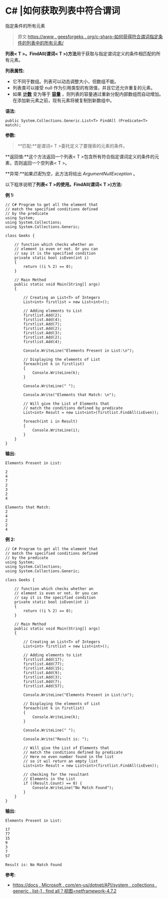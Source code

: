 # C# |如何获取列表中符合谓词

指定条件的所有元素

> 原文:[https://www . geesforgeks . org/c-sharp-如何获得符合谓词指定条件的列表中的所有元素/](https://www.geeksforgeeks.org/c-sharp-how-to-get-all-elements-of-a-list-that-match-the-conditions-specified-by-the-predicate/)

**列表< T >。FindAll(谓词< T >)方法**用于获取与指定谓词定义的条件相匹配的所有元素。

**列表属性:**

*   它不同于数组。列表可以动态调整大小，但数组不能。
*   列表类可以接受 null 作为引用类型的有效值，并且它还允许重复的元素。
*   如果 **[计数](https://www.geeksforgeeks.org/c-count-the-total-number-of-elements-in-the-list/)** 变为等于 **[容量](https://www.geeksforgeeks.org/c-capacity-of-a-list/)** ，则列表的容量通过重新分配内部数组而自动增加。在添加新元素之前，现有元素将被复制到新数组中。

**语法:**

```
public System.Collections.Generic.List<T> FindAll (Predicate<T> match);
```

**参数:**

> **匹配:**是谓词< T >委托定义了要搜索的元素的条件。

**返回值:**这个方法返回一个列表< T >包含所有符合指定谓词定义的条件的元素，否则返回一个空列表< T >。

**异常:**如果*匹配*为空，此方法将给出 *ArgumentNullException* 。

以下程序说明了**列表< T >的使用。FindAll(谓词< T >)方法:**

**例 1:**

```
// C# Program to get all the element that
// match the specified conditions defined
// by the predicate
using System;
using System.Collections;
using System.Collections.Generic;

class Geeks {

    // function which checks whether an
    // element is even or not. Or you can
    // say it is the specified condition
    private static bool isEven(int i)
    {
        return ((i % 2) == 0);
    }

    // Main Method
    public static void Main(String[] args)
    {

        // Creating an List<T> of Integers
        List<int> firstlist = new List<int>();

        // Adding elements to List
        firstlist.Add(2);
        firstlist.Add(4);
        firstlist.Add(7);
        firstlist.Add(2);
        firstlist.Add(3);
        firstlist.Add(2);
        firstlist.Add(4);

        Console.WriteLine("Elements Present in List:\n");

        // Displaying the elements of List
        foreach(int k in firstlist)
        {
            Console.WriteLine(k);
        }

        Console.WriteLine(" ");

        Console.Write("Elements that Match: \n");

        // Will give the List of Elements that
        // match the conditions defined by predicate
        List<int> Result = new List<int>(firstlist.FindAll(isEven));

        foreach(int i in Result)
        {
            Console.WriteLine(i);
        }
    }
}
```

**输出:**

```
Elements Present in List:

2
4
7
2
3
2
4

Elements that Match: 
2
4
2
2
4

```

**例 2:**

```
// C# Program to get all the element that
// match the specified conditions defined
// by the predicate
using System;
using System.Collections;
using System.Collections.Generic;

class Geeks {

    // function which checks whether an
    // element is even or not. Or you can
    // say it is the specified condition
    private static bool isEven(int i)
    {
        return ((i % 2) == 0);
    }

    // Main Method
    public static void Main(String[] args)
    {

        // Creating an List<T> of Integers
        List<int> firstlist = new List<int>();

        // Adding elements to List
        firstlist.Add(17);
        firstlist.Add(77);
        firstlist.Add(15);
        firstlist.Add(9);
        firstlist.Add(3);
        firstlist.Add(7);
        firstlist.Add(57);

        Console.WriteLine("Elements Present in List:\n");

        // Displaying the elements of List
        foreach(int k in firstlist)
        {
            Console.WriteLine(k);
        }

        Console.WriteLine(" ");

        Console.Write("Result is: ");

        // Will give the List of Elements that
        // match the conditions defined by predicate
        // Here no even number found in the list
        // so it wil return an empty list
        List<int> Result = new List<int>(firstlist.FindAll(isEven));

        // checking for the resultant
        // Elements in the List
        if ((Result.Count) == 0) {
            Console.WriteLine("No Match Found");
        }
    }
}
```

**输出:**

```
Elements Present in List:

17
77
15
9
3
7
57

Result is: No Match Found

```

**参考:**

*   [https://docs . Microsoft . com/en-us/dotnet/API/system . collections . generic . list-1 . find all？视图=netframework-4.7.2](https://docs.microsoft.com/en-us/dotnet/api/system.collections.generic.list-1.findall?view=netframework-4.7.2)